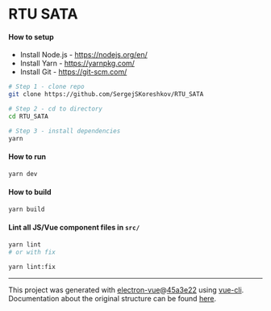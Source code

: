 # RTU SATA

#### How to setup

* Install Node.js - https://nodejs.org/en/
* Install Yarn - https://yarnpkg.com/
* Install Git - https://git-scm.com/
  
``` bash
# Step 1 - clone repo
git clone https://github.com/SergejSKoreshkov/RTU_SATA

# Step 2 - cd to directory
cd RTU_SATA

# Step 3 - install dependencies
yarn
```

#### How to run

``` bash
yarn dev
```

#### How to build

``` bash
yarn build
```


#### Lint all JS/Vue component files in `src/`
``` bash
yarn lint
# or with fix

yarn lint:fix
```

---

This project was generated with [electron-vue](https://github.com/SimulatedGREG/electron-vue)@[45a3e22](https://github.com/SimulatedGREG/electron-vue/tree/45a3e224e7bb8fc71909021ccfdcfec0f461f634) using [vue-cli](https://github.com/vuejs/vue-cli). Documentation about the original structure can be found [here](https://simulatedgreg.gitbooks.io/electron-vue/content/index.html).

